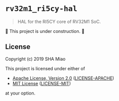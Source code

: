# `rv32m1_ri5cy-hal`

> HAL for the RI5CY core of RV32M1 SoC.

🚧 This project is under construction. 🚧  

## License

Copyright (c) 2019 SHA Miao

This project is licensed under either of

* [Apache License, Version 2.0](http://www.apache.org/licenses/LICENSE-2.0)
  ([LICENSE-APACHE](LICENSE-APACHE))
* [MIT License](http://opensource.org/licenses/MIT)
  ([LICENSE-MIT](LICENSE-MIT))

at your option.
